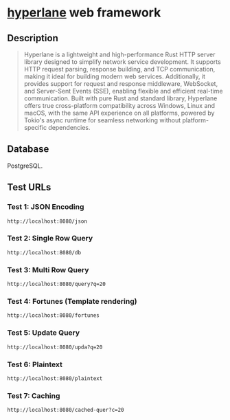 # [hyperlane](https://github.com/ltpp-universe/hyperlane) web framework

## Description

> Hyperlane is a lightweight and high-performance Rust HTTP server library designed to simplify network service development. It supports HTTP request parsing, response building, and TCP communication, making it ideal for building modern web services. Additionally, it provides support for request and response middleware, WebSocket, and Server-Sent Events (SSE), enabling flexible and efficient real-time communication. Built with pure Rust and standard library, Hyperlane offers true cross-platform compatibility across Windows, Linux and macOS, with the same API experience on all platforms, powered by Tokio's async runtime for seamless networking without platform-specific dependencies.

## Database

PostgreSQL.

## Test URLs

### Test 1: JSON Encoding

    http://localhost:8080/json

### Test 2: Single Row Query

    http://localhost:8080/db

### Test 3: Multi Row Query

    http://localhost:8080/query?q=20

### Test 4: Fortunes (Template rendering)

    http://localhost:8080/fortunes

### Test 5: Update Query

    http://localhost:8080/upda?q=20

### Test 6: Plaintext

    http://localhost:8080/plaintext

### Test 7: Caching

    http://localhost:8080/cached-quer?c=20
